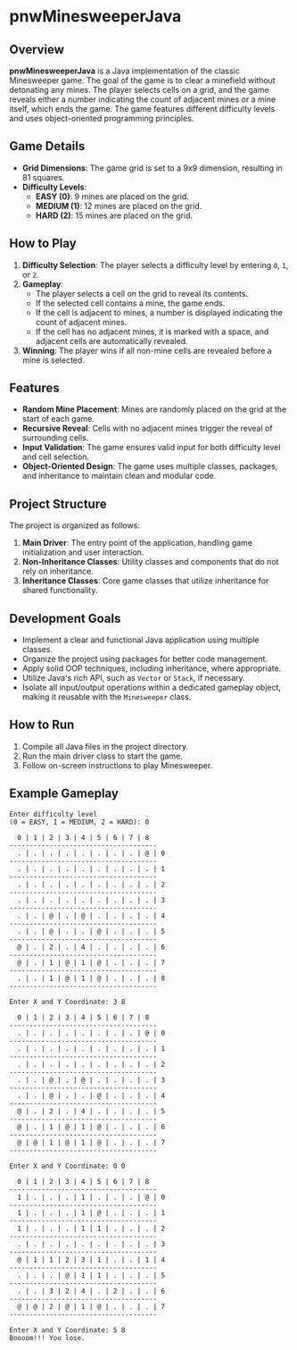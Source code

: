 # pnwMinesweeperJava

## Overview
**pnwMinesweeperJava** is a Java implementation of the classic Minesweeper game. The goal of the game is to clear a minefield without detonating any mines. The player selects cells on a grid, and the game reveals either a number indicating the count of adjacent mines or a mine itself, which ends the game. The game features different difficulty levels and uses object-oriented programming principles.

## Game Details
- **Grid Dimensions**: The game grid is set to a 9x9 dimension, resulting in 81 squares.
- **Difficulty Levels**:
  - **EASY (0)**: 9 mines are placed on the grid.
  - **MEDIUM (1)**: 12 mines are placed on the grid.
  - **HARD (2)**: 15 mines are placed on the grid.

## How to Play
1. **Difficulty Selection**: The player selects a difficulty level by entering `0`, `1`, or `2`.
2. **Gameplay**:
   - The player selects a cell on the grid to reveal its contents.
   - If the selected cell contains a mine, the game ends.
   - If the cell is adjacent to mines, a number is displayed indicating the count of adjacent mines.
   - If the cell has no adjacent mines, it is marked with a space, and adjacent cells are automatically revealed.
3. **Winning**: The player wins if all non-mine cells are revealed before a mine is selected.

## Features
- **Random Mine Placement**: Mines are randomly placed on the grid at the start of each game.
- **Recursive Reveal**: Cells with no adjacent mines trigger the reveal of surrounding cells.
- **Input Validation**: The game ensures valid input for both difficulty level and cell selection.
- **Object-Oriented Design**: The game uses multiple classes, packages, and inheritance to maintain clean and modular code.

## Project Structure
The project is organized as follows:
1. **Main Driver**: The entry point of the application, handling game initialization and user interaction.
2. **Non-Inheritance Classes**: Utility classes and components that do not rely on inheritance.
3. **Inheritance Classes**: Core game classes that utilize inheritance for shared functionality.

## Development Goals
- Implement a clear and functional Java application using multiple classes.
- Organize the project using packages for better code management.
- Apply solid OOP techniques, including inheritance, where appropriate.
- Utilize Java's rich API, such as `Vector` or `Stack`, if necessary.
- Isolate all input/output operations within a dedicated gameplay object, making it reusable with the `Minesweeper` class.

## How to Run
1. Compile all Java files in the project directory.
2. Run the main driver class to start the game.
3. Follow on-screen instructions to play Minesweeper.

## Example Gameplay

```plaintext
Enter difficulty level
(0 = EASY, 1 = MEDIUM, 2 = HARD): 0

  0 | 1 | 2 | 3 | 4 | 5 | 6 | 7 | 8
-------------------------------------
  . | . | . | . | . | . | . | . | @ | 0
-------------------------------------
  . | . | . | . | . | . | . | . | . | 1
-------------------------------------
  . | . | . | . | . | . | . | . | . | 2
-------------------------------------
  . | . | . | . | . | . | . | . | . | 3
-------------------------------------
  . | . | @ | . | @ | . | . | . | . | 4
-------------------------------------
  . | . | @ | . | . | @ | . | . | . | 5
-------------------------------------
  @ | . | 2 | . | 4 | . | . | . | . | 6
-------------------------------------
  @ | . | 1 | @ | 1 | @ | . | . | . | 7
-------------------------------------
  . | . | 1 | @ | 1 | @ | . | . | . | 8
-------------------------------------

Enter X and Y Coordinate: 3 8

  0 | 1 | 2 | 3 | 4 | 5 | 6 | 7 | 8
-------------------------------------
  . | . | . | . | . | . | . | . | @ | 0
-------------------------------------
  . | . | . | . | . | . | . | . | . | 1
-------------------------------------
  . | . | . | . | . | . | . | . | . | 2
-------------------------------------
  . | . | @ | . | @ | . | . | . | . | 3
-------------------------------------
  . | . | @ | . | . | @ | . | . | . | 4
-------------------------------------
  @ | . | 2 | . | 4 | . | . | . | . | 5
-------------------------------------
  @ | . | 1 | @ | 1 | @ | . | . | . | 6
-------------------------------------
  @ | @ | 1 | @ | 1 | @ | . | . | . | 7
-------------------------------------

Enter X and Y Coordinate: 0 0

  0 | 1 | 2 | 3 | 4 | 5 | 6 | 7 | 8
-------------------------------------
  1 | . | . | . | 1 | . | . | . | @ | 0
-------------------------------------
  1 | . | . | . | 1 | @ | . | . | . | 1
-------------------------------------
  1 | . | . | . | 1 | 1 | . | . | . | 2
-------------------------------------
  . | . | . | . | . | . | . | . | . | 3
-------------------------------------
  @ | 1 | 1 | 2 | 3 | 1 | . | . | 1 | 4
-------------------------------------
  . | . | . | @ | 1 | 1 | . | . | . | 5
-------------------------------------
  . | . | 3 | 2 | 4 | . | 2 | . | . | 6
-------------------------------------
  @ | @ | 2 | @ | 1 | @ | . | . | . | 7
-------------------------------------

Enter X and Y Coordinate: 5 8
Boooom!!! You lose.
